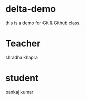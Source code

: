 # delta-demo
this is  a demo for Git &amp; Github class. 
# Teacher
shradha khapra
# student
pankaj kumar
